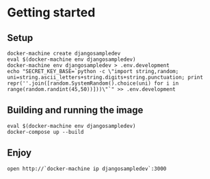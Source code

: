 # Getting started

## Setup

```
docker-machine create djangosampledev
eval $(docker-machine env djangosampledev)
docker-machine env djangosampledev > .env.development
echo "SECRET_KEY_BASE=`python -c \"import string,random; uni=string.ascii_letters+string.digits+string.punctuation; print repr(''.join([random.SystemRandom().choice(uni) for i in range(random.randint(45,50))]))\"`" >> .env.development
```

## Building and running the image

```
eval $(docker-machine env djangosampledev)
docker-compose up --build
```

## Enjoy

```
open http://`docker-machine ip djangosampledev`:3000
```
